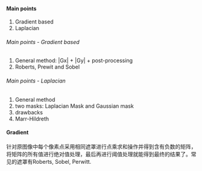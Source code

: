 #### Main points
1. Gradient based
2. Laplacian

###### Main points - Gradient based
1. General method: |Gx| + |Gy| + post-processing
2. Roberts, Prewit and Sobel

###### Main points - Laplacian
1. General method
2. two masks: Laplacian Mask and Gaussian mask
3. drawbacks
4. Marr-Hildreth

#### Gradient
针对原图像中每个像素点采用相同遮罩进行点乘求和操作并得到含有负数的矩阵，将矩阵的所有值进行绝对值处理，最后再进行阈值处理就能得到最终的结果了。常见的遮罩有Roberts, Sobel, Perwitt. 